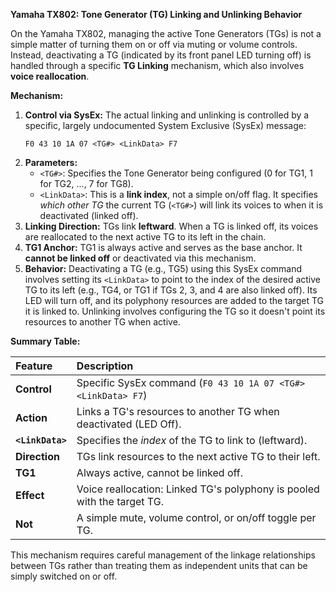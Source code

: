 
**Yamaha TX802: Tone Generator (TG) Linking and Unlinking Behavior**

On the Yamaha TX802, managing the active Tone Generators (TGs) is not a simple matter of turning them on or off via muting or volume controls. Instead, deactivating a TG (indicated by its front panel LED turning off) is handled through a specific **TG Linking** mechanism, which also involves **voice reallocation**.

**Mechanism:**

1.  **Control via SysEx:** The actual linking and unlinking is controlled by a specific, largely undocumented System Exclusive (SysEx) message:
    ```
    F0 43 10 1A 07 <TG#> <LinkData> F7
    ```
2.  **Parameters:**
    * `<TG#>`: Specifies the Tone Generator being configured (0 for TG1, 1 for TG2, ..., 7 for TG8).
    * `<LinkData>`: This is a **link index**, not a simple on/off flag. It specifies *which other TG* the current TG (`<TG#>`) will link its voices to when it is deactivated (linked off).
3.  **Linking Direction:** TGs link **leftward**. When a TG is linked off, its voices are reallocated to the next active TG to its left in the chain.
4.  **TG1 Anchor:** TG1 is always active and serves as the base anchor. It **cannot be linked off** or deactivated via this mechanism.
5.  **Behavior:** Deactivating a TG (e.g., TG5) using this SysEx command involves setting its `<LinkData>` to point to the index of the desired active TG to its left (e.g., TG4, or TG1 if TGs 2, 3, and 4 are also linked off). Its LED will turn off, and its polyphony resources are added to the target TG it is linked to. Unlinking involves configuring the TG so it doesn't point its resources to another TG when active.

**Summary Table:**

| Feature          | Description                                                                 |
| :--------------- | :-------------------------------------------------------------------------- |
| **Control** | Specific SysEx command (`F0 43 10 1A 07 <TG#> <LinkData> F7`)              |
| **Action** | Links a TG's resources to another TG when deactivated (LED Off).            |
| **`<LinkData>`** | Specifies the *index* of the TG to link to (leftward).                      |
| **Direction** | TGs link resources to the next active TG to their left.                     |
| **TG1** | Always active, cannot be linked off.                                        |
| **Effect** | Voice reallocation: Linked TG's polyphony is pooled with the target TG.     |
| **Not** | A simple mute, volume control, or on/off toggle per TG.                   |

This mechanism requires careful management of the linkage relationships between TGs rather than treating them as independent units that can be simply switched on or off.
